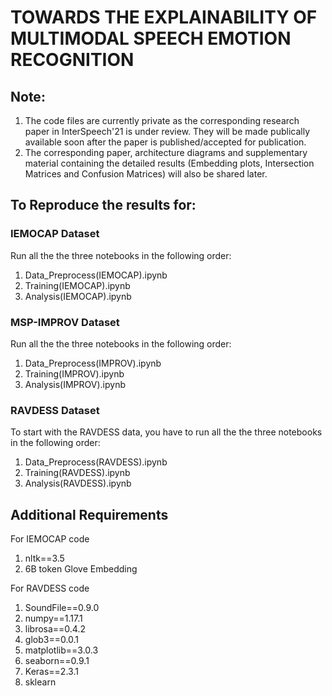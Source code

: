 # TOWARDS THE EXPLAINABILITY OF MULTIMODAL SPEECH EMOTION RECOGNITION 

## Note:
1. The code files are currently private as the corresponding research paper in InterSpeech'21 is under review. They will be made publically available soon after the paper is published/accepted for publication.
2. The corresponding paper, architecture diagrams and supplementary material containing the detailed results (Embedding plots, Intersection Matrices and Confusion Matrices) will also be shared later.

## To Reproduce the results for:
### IEMOCAP Dataset
   Run all the the three notebooks in the following order:
   1. Data_Preprocess(IEMOCAP).ipynb
   2. Training(IEMOCAP).ipynb
   3. Analysis(IEMOCAP).ipynb
   
### MSP-IMPROV Dataset
   Run all the the three notebooks in the following order:
   1. Data_Preprocess(IMPROV).ipynb
   2. Training(IMPROV).ipynb
   3. Analysis(IMPROV).ipynb

### RAVDESS Dataset
  To start with the RAVDESS data, you have to run all the the three notebooks in the following order:
   1. Data_Preprocess(RAVDESS).ipynb
   2. Training(RAVDESS).ipynb
   3. Analysis(RAVDESS).ipynb

## Additional Requirements
For IEMOCAP code
   1. nltk==3.5
   2. 6B token Glove Embedding

For RAVDESS code
   1. SoundFile==0.9.0
   2. numpy==1.17.1
   3. librosa==0.4.2
   4. glob3==0.0.1
   5. matplotlib==3.0.3
   6. seaborn==0.9.1
   7. Keras==2.3.1
   8. sklearn   
